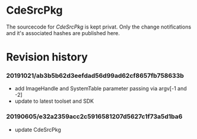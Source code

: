 # CdeSrcPkg
The sourcecode for *CdeSrcPkg* is kept privat. Only the change notifications
and it's associated hashes are published here.

# Revision history

### 20191021/ab3b5b62d3eefdad56d99ad62cf8657fb758633b
* add ImageHandle and SystemTable parameter passing via argv[-1 and -2]
* update to latest toolset and SDK

### 20190605/e32a2359acc2c5916581207d5627c1f73a5d1ba6
* update CdeSrcPkg